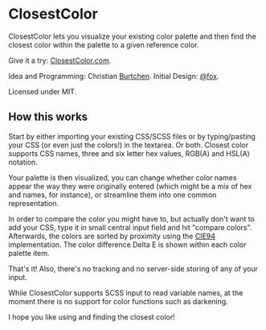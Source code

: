 # ClosestColor
ClosestColor lets you visualize your existing color palette and then find the closest color within the palette to a given reference color.

Give it a try: [ClosestColor.com](http://closestcolor.com).

Idea and Programming: Christian [Burtchen](https://www.twitter.com/burtchen). Initial Design: [@fox](https://www.twitter.com/fox).

Licensed under MIT.

## How this works
Start by either importing your existing CSS/SCSS files or by typing/pasting your CSS (or even just the colors!) in the textarea. Or both. Closest color supports CSS names, three and six letter hex values, RGB(A) and HSL(A) notation.

Your palette is then visualized, you can change whether color names appear the way they were originally entered (which might be a mix of hex and names, for instance), or streamline them into one common representation.

In order to compare the color you might have to, but actually don't want to add your CSS, type it in small central input field and hit "compare colors". Afterwards, the colors are sorted by proximity using the [CIE94](https://en.wikipedia.org/wiki/Color_difference) implementation. The color difference Delta E is shown within each color palette item.

That's it! Also, there's no tracking and no server-side storing of any of your input.

While ClosestColor supports SCSS input to read variable names, at the moment there is no support for color functions such as darkening.

I hope you like using and finding the closest color!